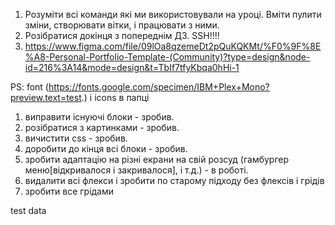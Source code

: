 1. Розуміти всі команди які ми використовували на уроці. Вміти пулити зміни, створювати вітки, і працювати з ними.
2. Розібратися докінця з попереднім ДЗ. SSH!!!!
3. https://www.figma.com/file/09lOa8qzemeDt2pQuKQKMt/%F0%9F%8E%A8-Personal-Portfolio-Template-(Community)?type=design&node-id=216%3A14&mode=design&t=TbIf7tfyKbqa0hHi-1


PS: font (https://fonts.google.com/specimen/IBM+Plex+Mono?preview.text=test.) і icons в папці


1. виправити існуючі блоки - зробив.
2. розібратися з картинками - зробив.
3. вичистити css - зробив.
5. доробити до кінця всі блоки - зробив.
6. зробити адаптацію на різні екрани на свій розсуд (гамбургер меню[відкривалося і закривалося], і т.д.) - в роботі.
7. видалити всі флекси і зробити по старому підходу без флексів і грідів
8. зробити все грідами


test data
